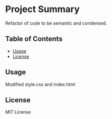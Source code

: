 # Project Summary

Refactor of code to be semantic and condensed.

## Table of Contents

- [Usage](#usage)
- [License](#license)

## Usage

Modified style.css and index.html

## License

MIT License
